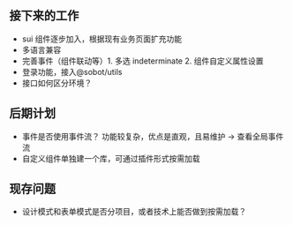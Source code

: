 ## 接下来的工作

- sui 组件逐步加入，根据现有业务页面扩充功能
- 多语言兼容
- 完善事件（组件联动等）1. 多选 indeterminate 2. 组件自定义属性设置
- 登录功能，接入@sobot/utils
- 接口如何区分环境？

## 后期计划

- 事件是否使用事件流？ 功能较复杂，优点是直观，且易维护 -> 查看全局事件流
- 自定义组件单独建一个库，可通过插件形式按需加载

## 现存问题

- 设计模式和表单模式是否分项目，或者技术上能否做到按需加载？
